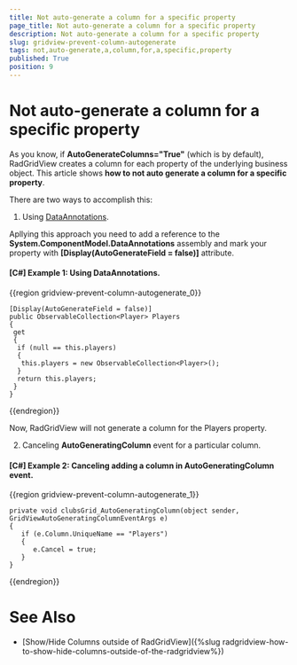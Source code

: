 ```yaml
---
title: Not auto-generate a column for a specific property
page_title: Not auto-generate a column for a specific property
description: Not auto-generate a column for a specific property
slug: gridview-prevent-column-autogenerate
tags: not,auto-generate,a,column,for,a,specific,property
published: True
position: 9
---
```


# Not auto-generate a column for a specific property

As you know, if __AutoGenerateColumns="True"__ (which is by default), RadGridView creates a column for each property of the underlying business object. This article shows __how to not auto generate a column for a specific property__.

There are two ways to accomplish this:

1. Using [DataAnnotations](http://msdn.microsoft.com/en-us/library/system.componentmodel.dataannotations.aspx?appId=Dev10IDEF1&l=EN-US&k=k(SYSTEM.COMPONENTMODEL.DATAANNOTATIONS.DISPLAYATTRIBUTE.AUTOGENERATEFIELD);k(AUTOGENERATEFIELD);k(TargetFrameworkMoniker-)).

Apllying this approach you need to add a reference to the __System.ComponentModel.DataAnnotations__ assembly and mark your property with __[Display(AutoGenerateField = false)]__ attribute.

#### __[C#] Example 1: Using DataAnnotations.__

{{region gridview-prevent-column-autogenerate_0}}

	[Display(AutoGenerateField = false)] 
	public ObservableCollection<Player> Players
	{
	 get
	 {
	  if (null == this.players)
	  {
	   this.players = new ObservableCollection<Player>();
	  }
	  return this.players;
	 }
	}
{{endregion}}

Now, RadGridView will not generate a column for the Players property. 

2. Canceling __AutoGeneratingColumn__ event for a particular column.

#### __[C#] Example 2: Canceling adding a column in __AutoGeneratingColumn__ event.__

{{region gridview-prevent-column-autogenerate_1}}

	private void clubsGrid_AutoGeneratingColumn(object sender, GridViewAutoGeneratingColumnEventArgs e)
	{
	   if (e.Column.UniqueName == "Players")
	   {
	      e.Cancel = true;
	   }
	}
{{endregion}}

# See Also

 * [Show/Hide Columns outside of RadGridView]({%slug radgridview-how-to-show-hide-columns-outside-of-the-radgridview%})







